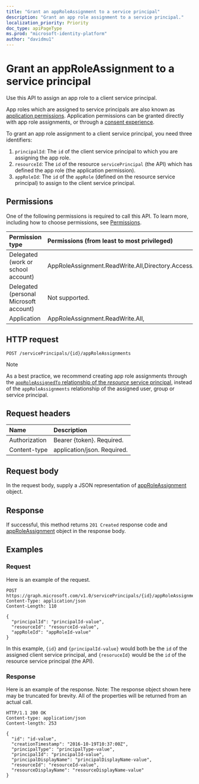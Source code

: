 ```yaml
---
title: "Grant an appRoleAssignment to a service principal"
description: "Grant an app role assignment to a service principal."
localization_priority: Priority
doc_type: apiPageType
ms.prod: "microsoft-identity-platform"
author: "davidmu1"
---
```


# Grant an appRoleAssignment to a service principal

Use this API to assign an app role to a client service principal.

App roles which are assigned to service principals are also known as [application permissions](https://docs.microsoft.com/azure/active-directory/develop/v2-permissions-and-consent#permission-types). Application permissions can be granted directly with app role assignments, or through a [consent experience](https://docs.microsoft.com/azure/active-directory/develop/application-consent-experience).

To grant an app role assignment to a client service principal, you need three identifiers:

1. `principalId`: The `id` of the client service principal to which you are assigning the app role.
2. `resourceId`: The `id` of the resource `servicePrincipal` (the API) which has defined the app role (the application permission).
3. `appRoleId`: The `id` of the `appRole` (defined on the resource service principal) to assign to the client service principal.

## Permissions

One of the following permissions is required to call this API. To learn more, including how to choose permissions, see [Permissions](/graph/permissions-reference).

|Permission type      | Permissions (from least to most privileged)              |
|:--------------------|:---------------------------------------------------------|
|Delegated (work or school account) | AppRoleAssignment.ReadWrite.All,Directory.AccessAsUser.All    |
|Delegated (personal Microsoft account) | Not supported.    |
|Application | AppRoleAssignment.ReadWrite.All, |

## HTTP request

<!-- { "blockType": "ignored" } -->
```http
POST /servicePrincipals/{id}/appRoleAssignments
```

> [!NOTE]
> As a best practice, we recommend creating app role assignments through the [`appRoleAssignedTo` relationship of the _resource_ service principal](serviceprincipal-post-approleassignedto.md), instead of the `appRoleAssignments` relationship of the assigned user, group or service principal.

## Request headers

| Name       | Description|
|:-----------|:----------|
| Authorization | Bearer {token}. Required.  |
| Content-type | application/json. Required. |

## Request body

In the request body, supply a JSON representation of [appRoleAssignment](../resources/approleassignment.md) object.

## Response

If successful, this method returns `201 Created` response code and [appRoleAssignment](../resources/approleassignment.md) object in the response body.

## Examples

### Request

Here is an example of the request.

<!-- {
  "blockType": "request",
  "name": "group_create_approleassignment"
}-->

```http
POST https://graph.microsoft.com/v1.0/servicePrincipals/{id}/appRoleAssignments
Content-Type: application/json
Content-Length: 110

{
  "principalId": "principalId-value",
  "resourceId": "resourceId-value",
  "appRoleId": "appRoleId-value"
}
```

In this example, `{id}` and `{principalId-value}` would both be the `id` of the assigned client service principal, and `{resoruceId}` would be the `id` of the resource service principal (the API).

### Response

Here is an example of the response. Note: The response object shown here may be truncated for brevity. All of the properties will be returned from an actual call.

<!-- {
  "blockType": "response",
  "truncated": true,
  "@odata.type": "microsoft.graph.appRoleAssignment"
} -->

```http
HTTP/1.1 200 OK
Content-type: application/json
Content-length: 253

{
  "id": "id-value",
  "creationTimestamp": "2016-10-19T10:37:00Z",
  "principalType": "principalType-value",
  "principalId": "principalId-value",
  "principalDisplayName": "principalDisplayName-value",
  "resourceId": "resourceId-value",
  "resourceDisplayName": "resourceDisplayName-value"
}
```

<!-- uuid: 8fcb5dbc-d5aa-4681-8e31-b001d5168d79
2015-10-25 14:57:30 UTC -->
<!--
{
  "type": "#page.annotation",
  "description": "Create appRoleAssignment",
  "keywords": "",
  "section": "documentation",
  "tocPath": "",
  "suppressions": [
  ]
}
-->
